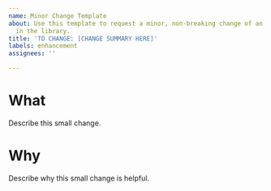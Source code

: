 ```yaml
---
name: Minor Change Template
about: Use this template to request a minor, non-breaking change of an existing feature
  in the library.
title: 'TO CHANGE: [CHANGE SUMMARY HERE]'
labels: enhancement
assignees: ''

---
```


# What

Describe this small change.

# Why

Describe why this small change is helpful.
